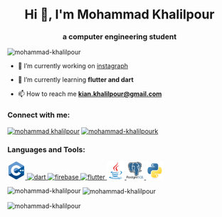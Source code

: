 <h1 align="center">Hi 👋, I'm Mohammad Khalilpour</h1>
<h3 align="center">a computer engineering student</h3>

<p align="left"> <img src="https://komarev.com/ghpvc/?username=mohammad-khalilpour&label=Profile%20views&color=0e75b6&style=flat" alt="mohammad-khalilpour" /> </p>

- 🔭 I’m currently working on [instagraph]((https://github.com/amirabedinii/insta_graph))

- 🌱 I’m currently learning **flutter and dart**

- 📫 How to reach me **kian.khalilpour@gmail.com**

<h3 align="left">Connect with me:</h3>
<p align="left">
<a href="https://linkedin.com/in/mohammad khalilpour" target="blank"><img align="center" src="https://raw.githubusercontent.com/rahuldkjain/github-profile-readme-generator/master/src/images/icons/Social/linked-in-alt.svg" alt="mohammad khalilpour" height="30" width="40" /></a>
<a href="https://instagram.com/mohammad-khalilpourk" target="blank"><img align="center" src="https://raw.githubusercontent.com/rahuldkjain/github-profile-readme-generator/master/src/images/icons/Social/instagram.svg" alt="mohammad-khalilpourk" height="30" width="40" /></a>
</p>

<h3 align="left">Languages and Tools:</h3>
<p align="left"> <a href="https://www.w3schools.com/cpp/" target="_blank" rel="noreferrer"> <img src="https://raw.githubusercontent.com/devicons/devicon/master/icons/cplusplus/cplusplus-original.svg" alt="cplusplus" width="40" height="40"/> </a> <a href="https://dart.dev" target="_blank" rel="noreferrer"> <img src="https://www.vectorlogo.zone/logos/dartlang/dartlang-icon.svg" alt="dart" width="40" height="40"/> </a> <a href="https://firebase.google.com/" target="_blank" rel="noreferrer"> <img src="https://www.vectorlogo.zone/logos/firebase/firebase-icon.svg" alt="firebase" width="40" height="40"/> </a> <a href="https://flutter.dev" target="_blank" rel="noreferrer"> <img src="https://www.vectorlogo.zone/logos/flutterio/flutterio-icon.svg" alt="flutter" width="40" height="40"/> </a> <a href="https://www.java.com" target="_blank" rel="noreferrer"> <img src="https://raw.githubusercontent.com/devicons/devicon/master/icons/java/java-original.svg" alt="java" width="40" height="40"/> </a> <a href="https://www.postgresql.org" target="_blank" rel="noreferrer"> <img src="https://raw.githubusercontent.com/devicons/devicon/master/icons/postgresql/postgresql-original-wordmark.svg" alt="postgresql" width="40" height="40"/> </a> <a href="https://www.python.org" target="_blank" rel="noreferrer"> <img src="https://raw.githubusercontent.com/devicons/devicon/master/icons/python/python-original.svg" alt="python" width="40" height="40"/> </a> </p>

<p><img align="left" src="https://github-readme-stats.vercel.app/api/top-langs?username=mohammad-khalilpour&show_icons=true&locale=en&layout=compact" alt="mohammad-khalilpour" /></p>

<p>&nbsp;<img align="center" src="https://github-readme-stats.vercel.app/api?username=mohammad-khalilpour&show_icons=true&locale=en" alt="mohammad-khalilpour" /></p>

<p><img align="center" src="https://github-readme-streak-stats.herokuapp.com/?user=mohammad-khalilpour&" alt="mohammad-khalilpour" /></p>

